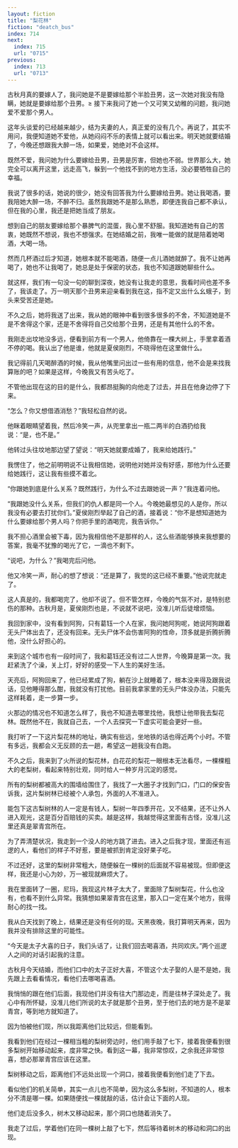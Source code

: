```yaml
---
layout: fiction
title: "梨花林"
fiction: "deatch_bus"
index: 714
next:
  index: 715
  url: "0715"
previous:
  index: 713
  url: "0713"
---
```

古秋月真的要嫁人了，我问她是不是要嫁给那个半脸丑男，这一次她对我没有隐瞒，她就是要嫁给那个丑男。≥ 接下来我问了她一个又可笑又幼稚的问题，我问她爱不爱那个男人。

这年头谈爱的已经越来越少，结为夫妻的人，真正爱的没有几个。再说了，其实不用问，我便知道她不爱他，从她闷闷不乐的表情上就可以看出来。明天她就要结婚了，今晚还想跟我大醉一场，如果爱，她绝对不会这样。

既然不爱，我问她为什么要嫁给丑男，丑男是厉害，但她也不弱。世界那么大，她完全可以离开这里，远走高飞，躲到一个他找不到的地方生活，没必要牺牲自己的幸福。

我说了很多的话，她说的很少，她没有回答我为什么要嫁给丑男。她让我喝酒，要我陪她大醉一场，不醉不归。虽然我跟她不是那么熟悉，即便连我自己都不承认，但在我的心里，我还是把她当成了朋友。

想到自己的朋友要嫁给那个暴脾气的混蛋，我心里不舒服。我知道她有自己的苦衷，她既然不想说，我也不想强求。在她结婚之前，我唯一能做的就是陪着她喝酒，大喝一场。

然而几杯酒过后才知道，她根本就不能喝酒，随便一点儿酒她就醉了。我不让她再喝了，她也不让我喝了，她总是处于保密的状态，我也不知道跟她聊些什么。

就这样，我们有一句没一句的聊到深夜，她没有让我走的意思，我看时间也差不多了，我该走了。万一明天那个丑男来迎亲看到我在这，指不定又出什么幺蛾子，到头来受苦还是她。

不久之后，她将我送了出来，我从她的眼神中看到很多很多的不舍，不知道她是不是不舍得这个家，还是不舍得将自己交给那个丑男，还是有其他什么的不舍。

我刚走出坟地没多远，便看到前方有一个男人，他倚靠在一棵大树上，手里拿着酒不停的喝。我认出了他是谁，他就是夏侯刚烈，不晓得他在这里做什么。

我记得前几天喝醉酒的时候，我从他嘴里问出过一些有用的信息，他不会是来找我算账的吧？如果是这样，今晚我又有苦头吃了。

不管他出现在这的目的是什么，我都昂挺胸的向他走了过去，并且在他身边停了下来。

“怎么？你又想借酒消愁？”我轻松自然的说。

他眯着眼睛望着我，然后冷笑一声，从兜里拿出一瓶二两半的白酒扔给我说：“是，也不是。”

他转过头往坟地那边望了望说：“明天她就要成婚了，我来给她践行。”

我愣住了，他之前明明说不让我相信她，说明他对她并没有好感，那他为什么还要给她践行，这让我有些摸不着北。

“你跟她到底是什么关系？既然践行，为什么不过去跟她说一声？”我连着问他。

“我跟她没什么关系，但我们的仇人都是同一个人。今晚她最想见的人是你，所以我没有必要去打扰你们。”夏侯刚烈举起了自己的酒，接着说：“你不是想知道她为什么要嫁给那个男人吗？你把手里的酒喝完，我告诉你。”

我不担心酒里会被下毒，因为我相信他不是那样的人，这么些酒能够换来我想要的答案，我毫不犹豫的喝光了它，一滴也不剩下。

“说吧，为什么？”我喝完后问他。

他又冷笑一声，耐心的想了想说：“还是算了，我觉的这已经不重要。”他说完就走了。

这人真是的，我都喝完了，他却不说了。但不管怎样，今晚的气氛不对，是特别悲伤的那种。古秋月是，夏侯刚烈也是，不说就不说吧，没准儿听后徒增烦恼。

我回到家中，没有看到阿狗，只有葛钰一个人在家，我问她阿狗呢，她说阿狗跟着无头尸体出去了，还没有回来。无头尸体不会伤害阿狗的性命，顶多就是折腾折腾他，没什么好担心的。

来到这个城市也有一段时间了，我和葛钰还没有过二人世界，今晚算是第一次。我赶紧洗了个澡，关上灯，好好的感受一下人生的美好生活。

天亮后，阿狗回来了，他已经累成了狗，躺在沙上就睡着了，根本没来得及跟我说话，见他睡得那么酣，我就没有打扰他。目前我拿家里的无头尸体没办法，只能先这样耗着，走一步算一步。

火那边的情况也不知道怎么样了，我也不知道去哪里找他，我想让他带我去梨花林。既然他不在，我就自己去，一个人去探究一下虚实可能会更好一些。

我打听了一下这片梨花林的地址，确实有些远，坐地铁的话也得近两个小时。不管有多远，我都会义无反顾的去一趟，希望这一趟我没有白跑。

不久之后，我来到了火所说的梨花林，白花花的梨花一眼根本无法看尽，一棵棵粗大的老梨树，看起来特别壮观，同时给人一种岁月沉淀的感觉。

所有的梨树都被高大的围墙给围住了，我找了一大圈子才找到门口，门口的保安告诉我，这片梨树林已经被个人承包，外面的人不准进入。

能包下这古梨树林的人一定是有钱人，梨树一年四季开花，又不结果，还不让外人进入观光，这是百分百赔钱的买卖。越是这样，我越觉得这里面有古怪，没准儿这里还真是翠青宫所在。

为了弄清楚状况，我走到一个没人的地方跳了进去。进入之后我才现，里面还有巡逻的人，看他们的样子不好惹，要是被抓到肯定没好果子吃。

不过还好，这里的梨树非常粗大，随便躲在一棵树的后面就不容易被现。但即便这样，我还是小心为妙，万一被现就麻烦大了。

我在里面转了一圈，尼玛，我现这片林子太大了，里面除了梨树梨花，什么也没有，也看不到什么异常。我猜想如果翠青宫在这里，那入口一定在某个地方，我得耐心的找一找。

我从白天找到了晚上，结果还是没有任何的现。天黑夜晚，我打算明天再来，因为我并没有排除这里的可能性。

“今天是太子大喜的日子，我们头话了，让我们回去喝喜酒，共同欢庆。”两个巡逻人之间的对话引起我的注意。

古秋月今天结婚，而他们口中的太子正好大喜，不管这个太子娶的人是不是她，我先跟上去看看情况，看他们去哪喝喜酒。

我悄悄的跟在他们后面，我现他们并没有往大门那边走，而是往林子深处走了。我心中有所怀疑，没准儿他们所说的太子就是那个丑男，至于他们去的地方是不是翠青宫，等到地方就知道了。

因为怕被他们现，所以我距离他们比较远，但能看到。

我看到他们在经过一棵相当粗的梨树旁边时，他们用手敲了七下，接着我便看到很多梨树开始移动起来，度非常之快。看到这一幕，我非常惊叹，之余我还非常惊喜，想必那翠青宫应该在这里。

梨树移动之后，距离他们不远处出现一个洞口，接着我便看到他们走了下去。

看似他们的机关简单，其实一点儿也不简单，因为这么多梨树，不知道的人，根本分不清是哪一棵。如果随便找一棵就敲的话，估计会让下面的人现。

他们走后没多久，树木又移动起来，那个洞口也随着消失了。

我走了过后，学着他们在同一棵树上敲了七下，然后等待着树木的移动和洞口的出现。